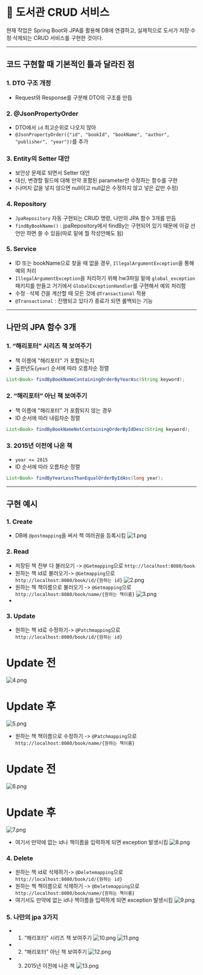 # 🏦 도서관 CRUD 서비스

현재 작업은 Spring Boot와 JPA를 활용해 DB에 연결하고, 실제적으로 도서가 저장·수정·삭제되는 CRUD 서비스를 구현한 것이다.

---

## 코드 구현할 때 기본적인 틀과 달라진 점 

### 1. DTO 구조 개정

- Request와 Response를 구분해 DTO의 구조를 만듭

### 2. @JsonPropertyOrder

- DTO에서 `id` 최고순위로 나오지 않아 
- `@JsonPropertyOrder({"id", "bookId", "bookName", "author", "publisher", "year"})`를 추가

### 3. Entity의 Setter 대안

- 보안상 문제로 되면서 Setter 대안
- 대신, 변경할 필드에 대해 만약 포함된 parameter만 수정하는 함수를 구현
- (나머지 값을 넣지 않으면 null이고 null값은 수정하지 않고 넣은 값만 수정)

### 4. Repository

- `JpaRepository` 자동 구현되는 CRUD 명령, 나만의 JPA 함수 3개를 만듬
- `findByBookName()` : jpaRepository에서 findBy는 구현되어 있기 때문에 이걸 선언만 하면 쓸 수 있음(따로 밑에 뭘 작성안해도 됨)

### 5. Service

- ID 또는 bookName으로 찾을 때 없을 경우, `IllegalArgumentException`을 통해 예외 처리
- `IllegalArgumentException`을 처리하기 위해 hw3파일 밑에 `global_exception` 패키지를 만들고 거기에서 `GlobalExceptionHandler`를 구현해서 예외 처리함
- 수정 · 삭제 건을 계산할 때 모든 것에 `@Transactional` 적용
- `@Transactional` : 진행되고 있다가 종료가 되면 롤백되는 기능

---

## 나만의 JPA 함수 3개

### 1. “해리포터” 시리즈 책 보여주기

- 책 이름에 "해리포터" 가 포함되는지
- 출판년도(`year`) 순서에 따라 오름차순 정렬

```java
List<Book> findByBookNameContainingOrderByYearAsc(String keyword);
```

### 2. “해리포터” 아닌 책 보여주기

- 책 이름에 "해리포터" 가 포함되지 않는 경우
- ID 순서에 따라 내림차순 정렬

```java
List<Book> findByBookNameNotContainingOrderByIdDesc(String keyword);
```

### 3. 2015년 이전에 나온 책

- `year <= 2015`
- ID 순서에 따라 오름차순 정렬

```java
List<Book> findByYearLessThanEqualOrderByIdAsc(long year);
```

---
## 구현 예시
### 1. Create
- DB에 `@postmapping`을 써서 책 여러권을 등록시킴
![1.png](src/main/resources/static/1.png)
### 2. Read
- 저장된 책 전부 다 불러오기 -> `@Getmapping`으로 `http://localhost:8080/book`
- 원하는 책 id로 불러오기-> `@Getmapping`으로 `http://localhost:8080/book/id/{원하는 id}`
![2.png](src/main/resources/static/2.png)
- 원하는 책 책이름으로 불러오기 -> `@Getmapping`으로 `http://localhost:8080/book/name/{원하는 책이름}`
![3.png](src/main/resources/static/3.png)
- 
### 3. Update
- 원하는 책 id로 수정하기-> `@Patchmapping`으로 `http://localhost:8080/book/id/{원하는 id}`
# Update 전
![4.png](src/main/resources/static/4.png)
# Update 후
![5.png](src/main/resources/static/5.png)
- 원하는 책 책이름으로 수정하기 -> `@Patchmapping`으로 `http://localhost:8080/book/name/{원하는 책이름}`
# Update 전
![6.png](src/main/resources/static/6.png)
# Update 후
![7.png](src/main/resources/static/7.png)
- 여기서 만약에 없는 id나 책이름을 입력하게 되면 exception 발생시킴
![8.png](src/main/resources/static/8.png)
### 4. Delete
- 원하는 책 id로 삭제하기-> `@Deletemapping`으로 `http://localhost:8080/book/id/{원하는 id}`
- 원하는 책 책이름으로 삭제하기 -> `@Deletemapping`으로 `http://localhost:8080/book/name/{원하는 책이름}`
- 여기서도 만약에 없는 id나 책이름을 입력하게 되면 exception 발생시킴
![9.png](src/main/resources/static/9.png)
### 5. 나만의 jpa 3가지

- 1. “해리포터” 시리즈 책 보여주기
![10.png](src/main/resources/static/10.png)
![11.png](src/main/resources/static/11.png)
- 2. “해리포터” 아닌 책 보여주기
![12.png](src/main/resources/static/12.png)
- 3. 2015년 이전에 나온 책
![13.png](src/main/resources/static/13.png)